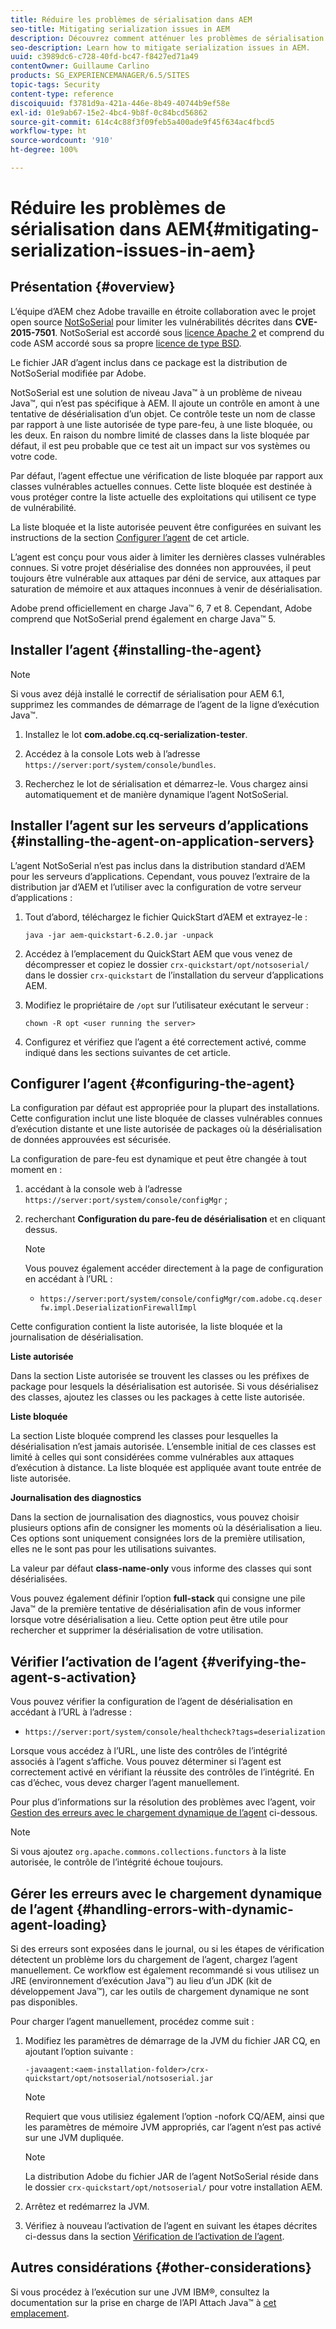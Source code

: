 ```yaml
---
title: Réduire les problèmes de sérialisation dans AEM
seo-title: Mitigating serialization issues in AEM
description: Découvrez comment atténuer les problèmes de sérialisation dans AEM.
seo-description: Learn how to mitigate serialization issues in AEM.
uuid: c3989dc6-c728-40fd-bc47-f8427ed71a49
contentOwner: Guillaume Carlino
products: SG_EXPERIENCEMANAGER/6.5/SITES
topic-tags: Security
content-type: reference
discoiquuid: f3781d9a-421a-446e-8b49-40744b9ef58e
exl-id: 01e9ab67-15e2-4bc4-9b8f-0c84bcd56862
source-git-commit: 614c4c88f3f09feb5a400ade9f45f634ac4fbcd5
workflow-type: ht
source-wordcount: '910'
ht-degree: 100%

---
```


# Réduire les problèmes de sérialisation dans AEM{#mitigating-serialization-issues-in-aem}

## Présentation {#overview}

L’équipe d’AEM chez Adobe travaille en étroite collaboration avec le projet open source [NotSoSerial](https://github.com/kantega/notsoserial) pour limiter les vulnérabilités décrites dans **CVE-2015-7501**. NotSoSerial est accordé sous [licence Apache 2](https://www.apache.org/licenses/LICENSE-2.0) et comprend du code ASM accordé sous sa propre [licence de type BSD](https://asm.ow2.io/).

Le fichier JAR d’agent inclus dans ce package est la distribution de NotSoSerial modifiée par Adobe.

NotSoSerial est une solution de niveau Java™ à un problème de niveau Java™, qui n’est pas spécifique à AEM. Il ajoute un contrôle en amont à une tentative de désérialisation d’un objet. Ce contrôle teste un nom de classe par rapport à une liste autorisée de type pare-feu, à une liste bloquée, ou les deux. En raison du nombre limité de classes dans la liste bloquée par défaut, il est peu probable que ce test ait un impact sur vos systèmes ou votre code.

Par défaut, l’agent effectue une vérification de liste bloquée par rapport aux classes vulnérables actuelles connues. Cette liste bloquée est destinée à vous protéger contre la liste actuelle des exploitations qui utilisent ce type de vulnérabilité.

La liste bloquée et la liste autorisée peuvent être configurées en suivant les instructions de la section [Configurer l’agent](/help/sites-administering/mitigating-serialization-issues.md#configuring-the-agent) de cet article.

L’agent est conçu pour vous aider à limiter les dernières classes vulnérables connues. Si votre projet désérialise des données non approuvées, il peut toujours être vulnérable aux attaques par déni de service, aux attaques par saturation de mémoire et aux attaques inconnues à venir de désérialisation.

Adobe prend officiellement en charge Java™ 6, 7 et 8. Cependant, Adobe comprend que NotSoSerial prend également en charge Java™ 5.

## Installer l’agent {#installing-the-agent}

>[!NOTE]
>
>Si vous avez déjà installé le correctif de sérialisation pour AEM 6.1, supprimez les commandes de démarrage de l’agent de la ligne d’exécution Java™.

1. Installez le lot **com.adobe.cq.cq-serialization-tester**.

1. Accédez à la console Lots web à l’adresse `https://server:port/system/console/bundles`.
1. Recherchez le lot de sérialisation et démarrez-le. Vous chargez ainsi automatiquement et de manière dynamique l’agent NotSoSerial.

## Installer l’agent sur les serveurs d’applications {#installing-the-agent-on-application-servers}

L’agent NotSoSerial n’est pas inclus dans la distribution standard d’AEM pour les serveurs d’applications. Cependant, vous pouvez l’extraire de la distribution jar d’AEM et l’utiliser avec la configuration de votre serveur d’applications :

1. Tout d’abord, téléchargez le fichier QuickStart d’AEM et extrayez-le :

   ```shell
   java -jar aem-quickstart-6.2.0.jar -unpack
   ```

1. Accédez à l’emplacement du QuickStart AEM que vous venez de décompresser et copiez le dossier `crx-quickstart/opt/notsoserial/` dans le dossier `crx-quickstart` de l’installation du serveur d’applications AEM.

1. Modifiez le propriétaire de `/opt` sur l’utilisateur exécutant le serveur :

   ```shell
   chown -R opt <user running the server>
   ```

1. Configurez et vérifiez que l’agent a été correctement activé, comme indiqué dans les sections suivantes de cet article.

## Configurer l’agent {#configuring-the-agent}

La configuration par défaut est appropriée pour la plupart des installations. Cette configuration inclut une liste bloquée de classes vulnérables connues d’exécution distante et une liste autorisée de packages où la désérialisation de données approuvées est sécurisée.

La configuration de pare-feu est dynamique et peut être changée à tout moment en :

1. accédant à la console web à l’adresse `https://server:port/system/console/configMgr` ;
1. recherchant **Configuration du pare-feu de désérialisation** et en cliquant dessus.

   >[!NOTE]
   >Vous pouvez également accéder directement à la page de configuration en accédant à l’URL :
   >* `https://server:port/system/console/configMgr/com.adobe.cq.deserfw.impl.DeserializationFirewallImpl`


Cette configuration contient la liste autorisée, la liste bloquée et la journalisation de désérialisation.

**Liste autorisée**

Dans la section Liste autorisée se trouvent les classes ou les préfixes de package pour lesquels la désérialisation est autorisée. Si vous désérialisez des classes, ajoutez les classes ou les packages à cette liste autorisée.

**Liste bloquée**

La section Liste bloquée comprend les classes pour lesquelles la désérialisation n’est jamais autorisée. L’ensemble initial de ces classes est limité à celles qui sont considérées comme vulnérables aux attaques d’exécution à distance. La liste bloquée est appliquée avant toute entrée de liste autorisée.

**Journalisation des diagnostics**

Dans la section de journalisation des diagnostics, vous pouvez choisir plusieurs options afin de consigner les moments où la désérialisation a lieu. Ces options sont uniquement consignées lors de la première utilisation, elles ne le sont pas pour les utilisations suivantes.

La valeur par défaut **class-name-only** vous informe des classes qui sont désérialisées.

Vous pouvez également définir l’option **full-stack** qui consigne une pile Java™ de la première tentative de désérialisation afin de vous informer lorsque votre désérialisation a lieu. Cette option peut être utile pour rechercher et supprimer la désérialisation de votre utilisation.

## Vérifier l’activation de l’agent {#verifying-the-agent-s-activation}

Vous pouvez vérifier la configuration de l’agent de désérialisation en accédant à l’URL à l’adresse :

* `https://server:port/system/console/healthcheck?tags=deserialization`

Lorsque vous accédez à l’URL, une liste des contrôles de l’intégrité associés à l’agent s’affiche. Vous pouvez déterminer si l’agent est correctement activé en vérifiant la réussite des contrôles de l’intégrité. En cas d’échec, vous devez charger l’agent manuellement.

Pour plus d’informations sur la résolution des problèmes avec l’agent, voir [Gestion des erreurs avec le chargement dynamique de l’agent](#handling-errors-with-dynamic-agent-loading) ci-dessous.

>[!NOTE]
>Si vous ajoutez `org.apache.commons.collections.functors` à la liste autorisée, le contrôle de l’intégrité échoue toujours.

## Gérer les erreurs avec le chargement dynamique de l’agent {#handling-errors-with-dynamic-agent-loading}

Si des erreurs sont exposées dans le journal, ou si les étapes de vérification détectent un problème lors du chargement de l’agent, chargez l’agent manuellement. Ce workflow est également recommandé si vous utilisez un JRE (environnement d’exécution Java™) au lieu d’un JDK (kit de développement Java™), car les outils de chargement dynamique ne sont pas disponibles.

Pour charger l’agent manuellement, procédez comme suit :

1. Modifiez les paramètres de démarrage de la JVM du fichier JAR CQ, en ajoutant l’option suivante :

   ```shell
   -javaagent:<aem-installation-folder>/crx-quickstart/opt/notsoserial/notsoserial.jar
   ```

   >[!NOTE]
   >Requiert que vous utilisiez également l’option -nofork CQ/AEM, ainsi que les paramètres de mémoire JVM appropriés, car l’agent n’est pas activé sur une JVM dupliquée.

   >[!NOTE]
   >La distribution Adobe du fichier JAR de l’agent NotSoSerial réside dans le dossier `crx-quickstart/opt/notsoserial/` pour votre installation AEM.

1. Arrêtez et redémarrez la JVM.

1. Vérifiez à nouveau l’activation de l’agent en suivant les étapes décrites ci-dessus dans la section [Vérification de l’activation de l’agent](/help/sites-administering/mitigating-serialization-issues.md#verifying-the-agent-s-activation).

## Autres considérations {#other-considerations}

Si vous procédez à l’exécution sur une JVM IBM®, consultez la documentation sur la prise en charge de l’API Attach Java™ à [cet emplacement](https://www.ibm.com/docs/en/sdk-java-technology/8?topic=documentation-java-attach-api).
